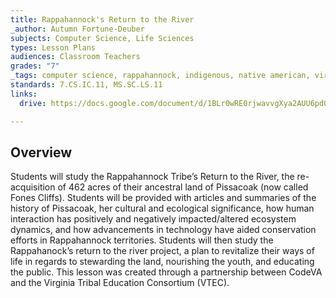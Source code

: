 ```yaml
---
title: Rappahannock's Return to the River
_author: Autumn Fortune-Deuber
subjects: Computer Science, Life Sciences
types: Lesson Plans
audiences: Classroom Teachers
grades: "7"
_tags: computer science, rappahannock, indigenous, native american, virginia studies
standards: 7.CS.IC.11, MS.SC.LS.11
links:
  drive: https://docs.google.com/document/d/1BLr0wRE0rjwavvgXya2AUU6pdQ0bQDpEZsaETXnnh4E/edit?usp=drive_link

---
```


## Overview

Students will study the Rappahannock Tribe’s Return to the River, the re-acquisition of 462 acres of their ancestral land of Pissacoak (now called Fones Cliffs). Students will be provided with articles and summaries of the history of Pissacoak, her cultural and ecological significance, how human interaction has positively and negatively impacted/altered ecosystem dynamics, and how advancements in technology have aided conservation efforts in Rappahannock territories. Students will then study the Rappahanock’s return to the river project,  a plan to revitalize their ways of life in regards to stewarding the land, nourishing the youth, and educating the public. This lesson was created through a partnership between CodeVA and the Virginia Tribal Education Consortium (VTEC). 

